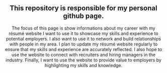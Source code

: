 <!--# marcelsantana.github.io-->
<h2 align="center">This repository is responsible for my personal github page.</h2>
<p align="center">The focus of this page is show informations about my career with my résumé website I want to use it to showcase my skills and experience to potential employers. I also want to use it to network and build relationships with people in my area. I plan to update my résumé website regularly to ensure that my skills and experience are accurately reflected. I also hope to use the website to connect with recruiters and hiring managers in the industry. Finally, I want to use the website to provide value to employers by highlighting my skills and knowledge.</p>
